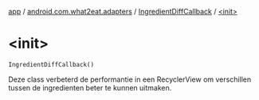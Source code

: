 [app](../../index.md) / [android.com.what2eat.adapters](../index.md) / [IngredientDiffCallback](index.md) / [&lt;init&gt;](./-init-.md)

# &lt;init&gt;

`IngredientDiffCallback()`

Deze class verbeterd de performantie in een RecyclerView om verschillen tussen de ingredienten
beter te kunnen uitmaken.

